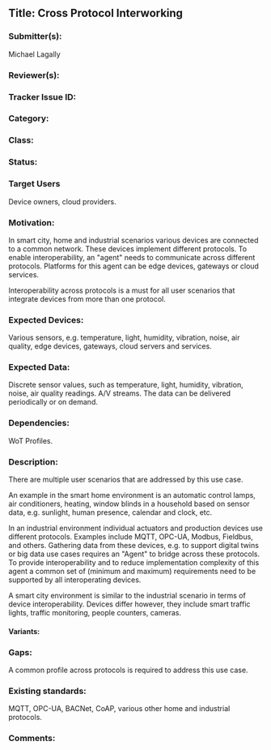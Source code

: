 ## Title: Cross Protocol Interworking
### Submitter(s): 

Michael Lagally

### Reviewer(s):

<Suggest reviewers>

### Tracker Issue ID:


### Category:

<please leave blank>

### Class: 

<please leave blank>

### Status: 

<please leave blank>

### Target Users

Device owners, cloud providers.

### Motivation:

In smart city, home and industrial scenarios various devices are connected to a common network. These devices implement different protocols. To enable interoperability, an "agent" needs to communicate across different protocols. Platforms for this agent can be edge devices, gateways or cloud services.

Interoperability across protocols is a must for all user scenarios that integrate devices from more than one protocol.

### Expected Devices:

Various sensors, e.g. temperature, light, humidity, vibration, noise, air quality, edge devices, gateways, cloud servers and services.

### Expected Data:

Discrete sensor values, such as temperature, light, humidity, vibration, noise, air quality readings.
A/V streams.
The data can be delivered periodically or on demand.
 
### Dependencies:

WoT Profiles.

### Description:

There are multiple user scenarios that are addressed by this use case. 

An example in the smart home environment is an automatic control lamps, air conditioners, heating, window blinds in a household 
based on sensor data, e.g. sunlight, human presence, calendar and clock, etc.

In an industrial environment individual actuators and production devices use different protocols. 
Examples include MQTT, OPC-UA, Modbus, Fieldbus, and others.
Gathering data from these devices, e.g. to support digital twins or big data use cases requires an "Agent" to bridge across these protocols.
To provide interoperability and to reduce implementation complexity of this agent a common set of (minimum and maximum) 
requirements need to be supported by all interoperating devices. 

A smart city environment is similar to the industrial scenario in terms of device interoperability. Devices differ however, 
they include smart traffic lights, traffic monitoring, people counters, cameras.

#### Variants:


### Gaps:

A common profile across protocols is required to address this use case. 

### Existing standards:

MQTT, OPC-UA, BACNet, CoAP, various other home and industrial protocols.
### Comments:


